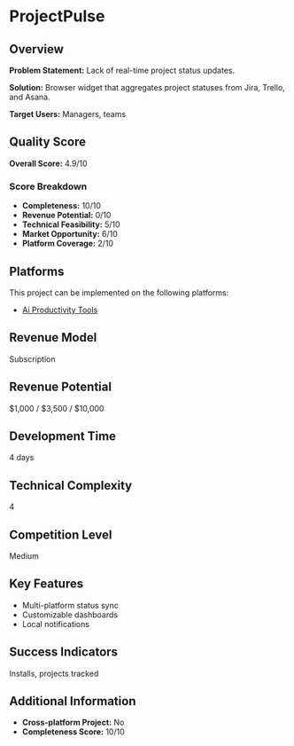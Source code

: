 # ProjectPulse

## Overview
**Problem Statement:** Lack of real-time project status updates.

**Solution:** Browser widget that aggregates project statuses from Jira, Trello, and Asana.

**Target Users:** Managers, teams

## Quality Score
**Overall Score:** 4.9/10

### Score Breakdown
- **Completeness:** 10/10
- **Revenue Potential:** 0/10
- **Technical Feasibility:** 5/10
- **Market Opportunity:** 6/10
- **Platform Coverage:** 2/10

## Platforms
This project can be implemented on the following platforms:
- [Ai Productivity Tools](./platforms/ai-productivity-tools/)

## Revenue Model
Subscription

## Revenue Potential
$1,000 / $3,500 / $10,000

## Development Time
4 days

## Technical Complexity
4

## Competition Level
Medium

## Key Features
- Multi-platform status sync
- Customizable dashboards
- Local notifications

## Success Indicators
Installs, projects tracked

## Additional Information
- **Cross-platform Project:** No
- **Completeness Score:** 10/10
